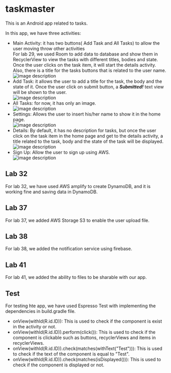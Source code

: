 # taskmaster

This is an Android app related to tasks.

In this app, we have three activities:
* Main Activity: it has two buttons( Add Task and All Tasks) to allow the user moving throw other activities<br/>
For lab 29, we used Room to add data to database and show them in RecyclerView to view the tasks with different titles, bodies and state. Once the user clicks on the task item, it will start the details activity.<br/>
Also, there is a title for the tasks buttons that is related to the user name.<br/>
![image description](screenshots/homepage.PNG)<br/>
* Add Task: it allows the user to add a title for the task, the body and the state of it. Once the user click on submit button, a ***Submitted!*** text view will be shown to the user.<br/>
![image description](screenshots/addtask.PNG)<br/>
* All Tasks: for now, it has only an image.<br/>
![image description](screenshots/alltasks.PNG)<br/>
* Settings: Allows the user to insert his/her name to show it in the home page.<br/>
![image description](screenshots/setings.PNG)<br/>
* Details: By default, it has no description for tasks, but once the user click on the task item in the home page and get to the details activity, a title related to the task, body and the state of the task will be displayed.<br/>
![image description](screenshots/details.PNG)<br/>
* Sign Up: Allow the user to sign up using AWS.<br/>
![image description](screenshots/capture.PNGi)<br/>


## Lab 32
For lab 32, we have used AWS amplify to create DynamoDB, and it is working fine and saving data in DynamoDB.

## Lab 37 
For lab 37, we added AWS Storage S3 to enable the user upload file.

## Lab 38 
For lab 38, we added the notification service using firebase.

## Lab 41
For lab 41, we added the ability to files to be sharable with our app.

## Test
For testing hte app, we have used Espresso Test with implementing the dependencies in build.gradle file.

* onView(withId(R.id.ID)): This is used to check if the component is exist in the activity or not.
* onView(withId(R.id.ID)).perform(click()): This is used to check if the component is clickable such as buttons, recyclerViews and items in recyclerViews.
* onView(withId(R.id.ID)).check(matches(withText("Test"))): This is used to check if the text of the component is equal to "Test".
* onView(withId(R.id.ID)).check(matches(isDisplayed())): This is used to check if the component is displayed or not.

